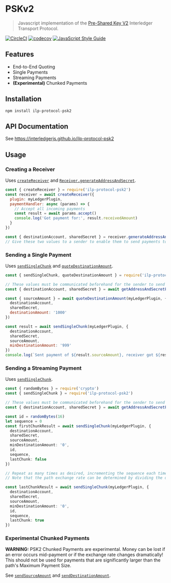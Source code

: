 # PSKv2
> Javascript implementation of the [Pre-Shared Key V2](https://github.com/interledger/rfcs/pull/351) Interledger Transport Protocol.

[![CircleCI](https://circleci.com/gh/interledgerjs/ilp-protocol-psk2.svg?style=shield)](https://circleci.com/gh/interledgerjs/ilp-protocol-psk2)
[![codecov](https://codecov.io/gh/interledgerjs/ilp-protocol-psk2/branch/master/graph/badge.svg)](https://codecov.io/gh/interledgerjs/ilp-protocol-psk2)
[![JavaScript Style Guide](https://img.shields.io/badge/code_style-standard-brightgreen.svg)](https://standardjs.com)

## Features

- End-to-End Quoting
- Single Payments
- Streaming Payments
- **(Experimental)** Chunked Payments

## Installation

```shell
npm install ilp-protocol-psk2
```

## API Documentation

See https://interledgerjs.github.io/ilp-protocol-psk2

## Usage

### Creating a Receiver

Uses [`createReceiver`](https://interledgerjs.github.io/ilp-protocol-psk2/modules/_receiver_.html#createreceiver) and [`Receiver.generateAddressAndSecret`](https://interledgerjs.github.io/ilp-protocol-psk2/classes/_receiver_.receiver.html#generateaddressandsecret).

```js
const { createReceiver } = require('ilp-protocol-psk2')
const receiver = await createReceiver({
  plugin: myLedgerPlugin,
  paymentHandler: async (params) => {
    // Accept all incoming payments
    const result = await params.accept()
    console.log('Got payment for:', result.receivedAmount)
  }
})

const { destinationAccount, sharedSecret } = receiver.generateAddressAndSecret()
// Give these two values to a sender to enable them to send payments to this Receiver
```

### Sending a Single Payment

Uses [`sendSingleChunk`](https://interledgerjs.github.io/ilp-protocol-psk2/modules/_sender_.html#sendsinglechunk) and [`quoteDestinationAmount`](https://interledgerjs.github.io/ilp-protocol-psk2/modules/_sender_.html#quotedestinationamount).

```js
const { sendSingleChunk, quoteDestinationAmount } = require('ilp-protocol-psk2')

// These values must be communicated beforehand for the sender to send a payment
const { destinationAccount, sharedSecret } = await getAddressAndSecretFromReceiver()

const { sourceAmount } = await quoteDestinationAmount(myLedgerPlugin, {
  destinationAccount,
  sharedSecret,
  destinationAmount: '1000'
})

const result = await sendSingleChunk(myLedgerPlugin, {
  destinationAccount,
  sharedSecret,
  sourceAmount,
  minDestinationAmount: '999'
})
console.log(`Sent payment of ${result.sourceAmount}, receiver got ${result.destinationAmount}`)
```

### Sending a Streaming Payment

Uses [`sendSingleChunk`](https://interledgerjs.github.io/ilp-protocol-psk2/modules/_sender_.html#sendsinglechunk).

```typescript
const { randomBytes } = require('crypto')
const { sendSingleChunk } = require('ilp-protocol-psk2')

// These values must be communicated beforehand for the sender to send a payment
const { destinationAccount, sharedSecret } = await getAddressAndSecretFromReceiver()

const id = randomBytes(16)
let sequence = 0
const firstChunkResult = await sendSingleChunk(myLedgerPlugin, {
  destinationAccount,
  sharedSecret,
  sourceAmount,
  minDestinationAmount: '0',
  id,
  sequence,
  lastChunk: false
})

// Repeat as many times as desired, incrementing the sequence each time
// Note that the path exchange rate can be determined by dividing the destination amount returned by the chunk amount sent

const lastChunkResult = await sendSingleChunk(myLedgerPlugin, {
  destinationAccount,
  sharedSecret,
  sourceAmount,
  minDestinationAmount: '0',
  id,
  sequence,
  lastChunk: true
})
```

### Experimental Chunked Payments

**WARNING:** PSK2 Chunked Payments are experimental. Money can be lost if an error occurs mid-payment or if the exchange rate changes dramatically! This should not be used for payments that are significantly larger than the path's Maximum Payment Size.

See [`sendSourceAmount`](https://interledgerjs.github.io/ilp-protocol-psk2/modules/_sender_.html#sendsourceamount) and [`sendDestinationAmount`](https://interledgerjs.github.io/ilp-protocol-psk2/modules/_sender_.html#senddestinationamount).
